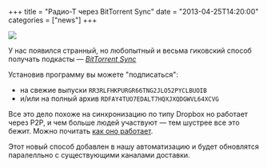 +++
title = "Радио-Т через BitTorrent Sync"
date = "2013-04-25T14:20:00"
categories = ["news"]
+++

![](https://radio-t.com/images/radio-t/bts.jpg)

У нас появился странный, но любопытный и весьма гиковский способ получать подкасты — _[BitTorrent Sync](http://labs.bittorrent.com/experiments/sync.html)_

Установив программу вы можете "подписаться":

* на свежие выпуски `RR3RLFHKPURGR66TNG2JLO52PYCLBUOIB`
* и/или на полный архив `RDFAY4TUO7EDALT7HQXJXQDGWVL64XCVG`

Все это дело похоже на синхронизацию по типу Dropbox но работает через P2P, и чем больше людей участвуют — тем шустрее все это бежит. Можно почитать [как оно работает](http://labs.bittorrent.com/experiments/sync/technology.html).

Этот новый способ добавлен в нашу автоматизацию и будет обновлятся паралелльно с существующими каналами доставки.
